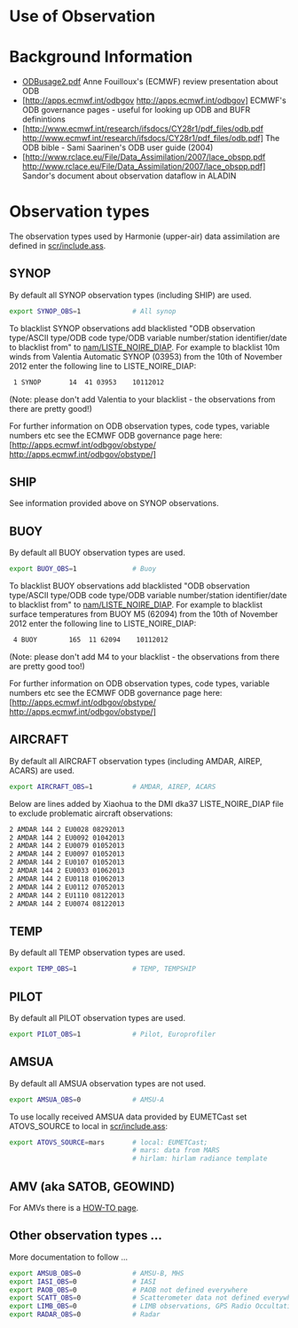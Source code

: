 # Use of Observation

# Background Information
   * [ODBusage2.pdf](ODBusage2.pdf) Anne Fouilloux's (ECMWF) review presentation about ODB
   * [http://apps.ecmwf.int/odbgov http://apps.ecmwf.int/odbgov] ECMWF's ODB governance pages - useful for looking up ODB and BUFR definintions
   * [http://www.ecmwf.int/research/ifsdocs/CY28r1/pdf_files/odb.pdf http://www.ecmwf.int/research/ifsdocs/CY28r1/pdf_files/odb.pdf] The ODB bible - Sami Saarinen's ODB user guide (2004)
   * [http://www.rclace.eu/File/Data_Assimilation/2007/lace_obspp.pdf http://www.rclace.eu/File/Data_Assimilation/2007/lace_obspp.pdf] Sandor's document about observation dataflow in ALADIN 

# Observation types
The observation types used by Harmonie (upper-air) data assimilation are defined in [scr/include.ass](Harmonie/scr/include.ass?rev=release-43h2.beta.3).
## SYNOP
By default all SYNOP observation types (including SHIP) are used. 
```bash
export SYNOP_OBS=1             # All synop
```
To blacklist SYNOP observations add blacklisted "ODB observation type/ASCII type/ODB code type/ODB variable number/station identifier/date to blacklist from" to [nam/LISTE_NOIRE_DIAP](Harmonie/nam/LISTE_NOIRE_DIAP?rev=release-43h2.beta.3). For example to blacklist 10m winds from Valentia Automatic SYNOP (03953) from the 10th of November 2012 enter the following line to LISTE_NOIRE_DIAP:
```bash
 1 SYNOP       14  41 03953    10112012
```
(Note: please don't add Valentia to your blacklist - the observations from there are pretty good!)

For further information on ODB observation types, code types, variable numbers etc see the ECMWF ODB governance page here: [http://apps.ecmwf.int/odbgov/obstype/ http://apps.ecmwf.int/odbgov/obstype/]
## SHIP
See information provided above on SYNOP observations.
## BUOY
By default all BUOY observation types are used. 
```bash
export BUOY_OBS=1              # Buoy
```
To blacklist BUOY observations add blacklisted "ODB observation type/ASCII type/ODB code type/ODB variable number/station identifier/date to blacklist from" to [nam/LISTE_NOIRE_DIAP](Harmonie/nam/LISTE_NOIRE_DIAP?rev=release-43h2.beta.3). For example to blacklist surface temperatures from BUOY M5 (62094) from the 10th of November 2012 enter the following line to LISTE_NOIRE_DIAP:
```bash
 4 BUOY        165  11 62094    10112012
```
(Note: please don't add M4 to your blacklist - the observations from there are pretty good too!)

For further information on ODB observation types, code types, variable numbers etc see the ECMWF ODB governance page here: [http://apps.ecmwf.int/odbgov/obstype/ http://apps.ecmwf.int/odbgov/obstype/]
## AIRCRAFT
By default all AIRCRAFT observation types (including AMDAR, AIREP, ACARS) are used. 
```bash
export AIRCRAFT_OBS=1          # AMDAR, AIREP, ACARS
```
Below are lines added by Xiaohua to the  DMI dka37 LISTE_NOIRE_DIAP file to exclude problematic aircraft observations:
```bash
2 AMDAR 144 2 EU0028 08292013
2 AMDAR 144 2 EU0092 01042013
2 AMDAR 144 2 EU0079 01052013
2 AMDAR 144 2 EU0097 01052013
2 AMDAR 144 2 EU0107 01052013
2 AMDAR 144 2 EU0033 01062013
2 AMDAR 144 2 EU0118 01062013
2 AMDAR 144 2 EU0112 07052013
2 AMDAR 144 2 EU1110 08122013
2 AMDAR 144 2 EU0074 08122013
```
## TEMP
By default all TEMP observation types are used. 
```bash
export TEMP_OBS=1              # TEMP, TEMPSHIP
```
## PILOT
By default all PILOT observation types are used. 
```bash
export PILOT_OBS=1             # Pilot, Europrofiler
```

## AMSUA
By default all AMSUA observation types are not used. 
```bash
export AMSUA_OBS=0             # AMSU-A
```
To use locally received AMSUA data provided by EUMETCast set ATOVS_SOURCE to local in [scr/include.ass](Harmonie/scr/include.ass?rev=release-43h2.beta.3):
```bash
export ATOVS_SOURCE=mars       # local: EUMETCast; 
                               # mars: data from MARS
                               # hirlam: hirlam radiance template 
```

## AMV (aka SATOB, GEOWIND)

For AMVs there is a [HOW-TO page](HarmonieSystemDocumentation/ObservationHowto/Amv).

## Other observation types ...
More documentation to follow ...
```bash
export AMSUB_OBS=0             # AMSU-B, MHS
export IASI_OBS=0              # IASI  
export PAOB_OBS=0              # PAOB not defined everywhere
export SCATT_OBS=0             # Scatterometer data not defined everywhere
export LIMB_OBS=0              # LIMB observations, GPS Radio Occultations
export RADAR_OBS=0             # Radar 
```
